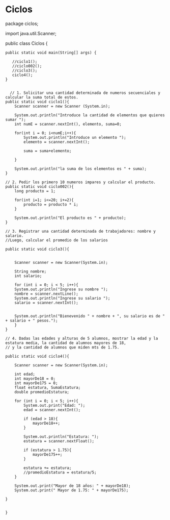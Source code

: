 # Ciclos
package ciclos;

import java.util.Scanner;

public class Ciclos {

   
    public static void main(String[] args) { 
        
       //ciclo1();
       //ciclo002();
       //ciclo3();
       ciclo4();
    } 
    
    
      // 1. Solicitar una cantidad determinada de numeros secuenciales y calcular la suma total de estos.
    public static void ciclo1(){
        Scanner scanner = new Scanner (System.in);
        
        System.out.println("Introduce la cantidad de elementos que quieres sumar ");
        int numE = scanner.nextInt(), elemento, suma=0;
        
        for(int i = 0; i<numE;i++){
            System.out.println("Introduce un elemento ");
            elemento = scanner.nextInt();
            
            suma = suma+elemento;
            
        }
        
        System.out.println("la suma de los elementos es " + suma);
    }
    
    // 2. Pedir los primero 10 numeros impares y calcular el producto.
    public static void ciclo002(){
        long producto = 1;
        
        for(int i=1; i<=20; i+=2){
            producto = producto * i;
        }
        
        System.out.println("El producto es " + producto);
    } 
    
    // 3. Registrar una cantidad determinada de trabajadores: nombre y salario. 
    //Luego, calcular el promedio de los salarios
    
    public static void ciclo3(){ 
        
        
        Scanner scanner = new Scanner(System.in);
        
        String nombre;
        int salario;
        
        for (int i = 0; i < 5; i++){
        System.out.println("Ingrese su nombre ");
        nombre = scanner.nextLine();
        System.out.println("Ingrese su salario ");
        salario = scanner.nextInt();
        
    
        System.out.println("Bienevenido " + nombre + ", su salario es de " + salario + " pesos.");
        }
    } 
    
    // 4. Dadas las edades y alturas de 5 alumnos, mostrar la edad y la estatura media, la cantidad de alumnos mayores de 18,
    // y la cantidad de alumnos que miden mts de 1.75.
    
    public static void ciclo4(){
        
        Scanner scanner = new Scanner(System.in);
        
        int edad;
        int mayorDe18 = 0; 
        int mayorDe175 = 0;
        float estatura, SumaEstatura;
        double promedioEstatura;
        
        for (int i = 0; i < 5; i++){ 
            System.out.print("Edad: ");
            edad = scanner.nextInt();
            
            if (edad > 18){
                mayorDe18++;
            }
            
            System.out.println("Estatura: ");
            estatura = scanner.nextFloat();
            
            if (estatura > 1.75){
                mayorDe175++;
            }
            
            estatura += estatura;
            //promedioEstatura = estatura/5;
        }
        
        System.out.print("Mayor de 18 años: " + mayorDe18);
        System.out.print(" Mayor de 1.75: " + mayorDe175);
        
    }
        
        
    }
